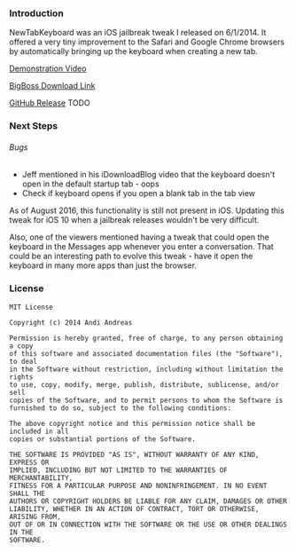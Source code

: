 ### Introduction

NewTabKeyboard was an iOS jailbreak tweak I released on 6/1/2014. It offered a very tiny improvement to the Safari and Google Chrome browsers by automatically bringing up the keyboard when creating a new tab.

[Demonstration Video](https://www.youtube.com/watch?v=vJKkZYZGh0Q)

[BigBoss Download Link](http://moreinfo.thebigboss.org/moreinfo/depiction.php?file=newtabkeyboardDp)

[GitHub Release](soon) TODO

### Next Steps

###### Bugs

* Jeff mentioned in his iDownloadBlog video that the keyboard doesn't open in the default startup tab - oops
* Check if keyboard opens if you open a blank tab in the tab view

As of August 2016, this functionality is still not present in iOS. Updating this tweak for iOS 10 when a jailbreak releases wouldn't be very difficult.

Also, one of the viewers mentioned having a tweak that could open the keyboard in the Messages app whenever you enter a conversation. That could be an interesting path to evolve this tweak - have it open the keyboard in many more apps than just the browser.


### License
```
MIT License

Copyright (c) 2014 Andi Andreas

Permission is hereby granted, free of charge, to any person obtaining a copy
of this software and associated documentation files (the "Software"), to deal
in the Software without restriction, including without limitation the rights
to use, copy, modify, merge, publish, distribute, sublicense, and/or sell
copies of the Software, and to permit persons to whom the Software is
furnished to do so, subject to the following conditions:

The above copyright notice and this permission notice shall be included in all
copies or substantial portions of the Software.

THE SOFTWARE IS PROVIDED "AS IS", WITHOUT WARRANTY OF ANY KIND, EXPRESS OR
IMPLIED, INCLUDING BUT NOT LIMITED TO THE WARRANTIES OF MERCHANTABILITY,
FITNESS FOR A PARTICULAR PURPOSE AND NONINFRINGEMENT. IN NO EVENT SHALL THE
AUTHORS OR COPYRIGHT HOLDERS BE LIABLE FOR ANY CLAIM, DAMAGES OR OTHER
LIABILITY, WHETHER IN AN ACTION OF CONTRACT, TORT OR OTHERWISE, ARISING FROM,
OUT OF OR IN CONNECTION WITH THE SOFTWARE OR THE USE OR OTHER DEALINGS IN THE
SOFTWARE.
```

